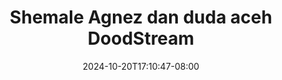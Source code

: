 --- 
title: "Shemale Agnez dan duda aceh  DoodStream"
description: "nonton  video bokep Shemale Agnez dan duda aceh  DoodStream   full baru"
date: 2024-10-20T17:10:47-08:00
file_code: "b52xfkph4m44"
draft: false
cover: "2h90w520fhw6k394.jpg"
tags: ["Shemale", "Agnez", "dan", "duda", "aceh", "DoodStream", "bokep-indo", "bokep-viral", "bokep-ig"]
length: 868
fld_id: "1483800"
foldername: "Agnes"
categories: ["Agnes"]
views: 0
---